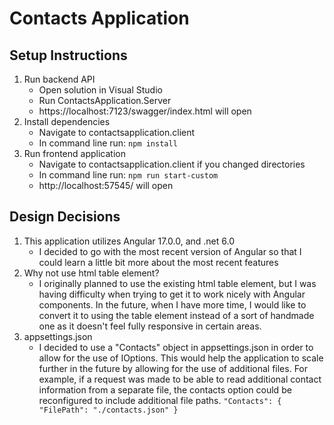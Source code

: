# Contacts Application

## Setup Instructions
1. Run backend API
   - Open solution in Visual Studio
   - Run ContactsApplication.Server
   - https://localhost:7123/swagger/index.html will open
2. Install dependencies
   - Navigate to contactsapplication.client
   - In command line run: `npm install`
3. Run frontend application
   - Navigate to contactsapplication.client if you changed directories
   - In command line run: `npm run start-custom`
   - http://localhost:57545/ will open

## Design Decisions
1. This application utilizes Angular 17.0.0, and .net 6.0
   - I decided to go with the most recent version of Angular so that I could learn a little bit more about the most recent features
3. Why not use html table element?
   - I originally planned to use the existing html table element, but I was having difficulty when trying to get it to work nicely with Angular components. In the future, when I have more time, I would like to convert it to using the table element instead of a sort of handmade one as it doesn't feel fully responsive in certain areas.
4. appsettings.json
   - I decided to use a "Contacts" object in appsettings.json in order to allow for the use of IOptions<T>. This would help the application to scale further in the future by allowing for the use of additional files. For example, if a request was made to be able to read additional contact information from a separate file, the contacts option could be reconfigured to include additional file paths. `"Contacts": {
  "FilePath": "./contacts.json"
}`
